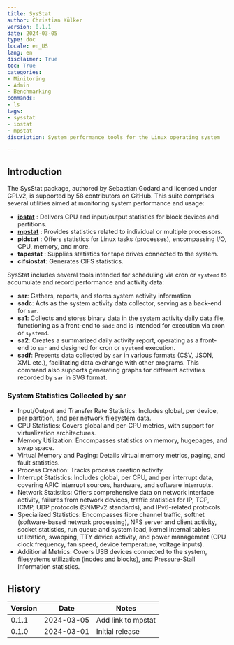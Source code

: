 ```yaml
---
title: SysStat
author: Christian Külker
version: 0.1.1
date: 2024-03-05
type: doc
locale: en_US
lang: en
disclaimer: True
toc: True
categories:
- Minitoring
- Admin
- Benchmarking
commands:
- ls
tags:
- sysstat
- iostat
- mpstat
discription: System performance tools for the Linux operating system

---
```


## Introduction

The SysStat package, authored by Sebastian Godard and licensed under GPLv2, is
supported by 58 contributors on GitHub. This suite comprises several utilities
aimed at monitoring system performance and usage:

- [__iostat__]  : Delivers CPU and input/output statistics for block devices
                  and partitions.
- [__mpstat__]  : Provides statistics related to individual or multiple
                  processors.
- __pidstat__   : Offers statistics for Linux tasks (processes), encompassing
                  I/O, CPU, memory, and more.
- __tapestat__  : Supplies statistics for tape drives connected to the system.
- __cifsiostat__: Generates CIFS statistics.

[__iostat__]: iostat.md
[__mpstat__]: mpstat.md

SysStat includes several tools intended for scheduling via cron or `systemd` to
accumulate and record performance and activity data:

- __sar__:   Gathers, reports, and stores system activity information
- __sadc__:  Acts as the system activity data collector, serving as a back-end
             for `sar`.
- __sa1__:   Collects and stores binary data in the system activity daily data
             file, functioning as a front-end to `sadc` and is intended for
             execution via cron or `systemd`.
- __sa2__:   Creates a summarized daily activity report, operating as a
             front-end to `sar` and designed for cron or `systemd` execution.
- __sadf__:  Presents data collected by `sar` in various formats (CSV, JSON,
             XML etc.), facilitating data exchange with other programs.
             This command also supports generating graphs for different
             activities recorded by `sar` in SVG format.

### System Statistics Collected by sar

- Input/Output and Transfer Rate Statistics: Includes global, per device, per
  partition, and per network filesystem data.
- CPU Statistics: Covers global and per-CPU metrics, with support for
  virtualization architectures.
- Memory Utilization: Encompasses statistics on memory, hugepages, and swap
  space.
- Virtual Memory and Paging: Details virtual memory metrics, paging, and fault
  statistics.
- Process Creation: Tracks process creation activity.
- Interrupt Statistics: Includes global, per CPU, and per interrupt data,
  covering APIC interrupt sources, hardware, and software interrupts.
- Network Statistics: Offers comprehensive data on network interface activity,
  failures from network devices, traffic statistics for IP, TCP, ICMP, UDP
  protocols (SNMPv2 standards), and IPv6-related protocols.
- Specialized Statistics: Encompasses fibre channel traffic, softnet
  (software-based network processing), NFS server and client activity, socket
  statistics, run queue and system load, kernel internal tables utilization,
  swapping, TTY device activity, and power management (CPU clock frequency, fan
  speed, device temperature, voltage inputs).
- Additional Metrics: Covers USB devices connected to the system, filesystems
  utilization (inodes and blocks), and Pressure-Stall Information statistics.

## History

| Version | Date       | Notes                                                |
| ------- | ---------- | ---------------------------------------------------- |
| 0.1.1   | 2024-03-05 | Add link to mpstat                                   |
| 0.1.0   | 2024-03-01 | Initial release                                      |


